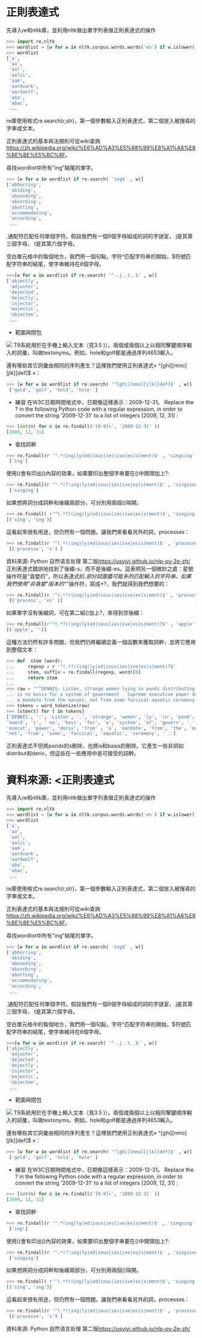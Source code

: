 正則表達式
==
先導入re和nltk庫，並利用nltk做出單字列表做正則表達式的操作
```python
>>> import re,nltk
>>> wordlist = [w for w in nltk.corpus.words.words('en') if w.islower()]
>>> wordlist
['a',
 'aa',
 'aal',
 'aalii',
 'aam',
 'aardvark',
 'aardwolf',
 'aba',
 'abac',
 ...
```
re庫使用格式re.search(r,str)，第一個參數輸入正則表達式，第二個放入被搜尋的字串或文本。

正則表達式的基本與法規則可從wiki查詢<https://zh.wikipedia.org/wiki/%E6%AD%A3%E5%88%99%E8%A1%A8%E8%BE%BE%E5%BC%8F>。

尋找wordlist中所有"ing"結尾的單字。
```python
>>> [w for w in wordlist if re.search( 'ing$' , w)]
['abhorring',
 'abiding',
 'abounding',
 'absorbing',
 'abutting',
 'accommodating',
 'according',
 ...
```

.通配符匹配任何單個字符。假設我們有一個8個字母組成的詞的字謎室， j是其第三個字母， t是其第六個字母。

空白單元格中的每個地方，我們用一個句點，字符^匹配字符串的開始，$符號匹配字符串的結尾，使字串維持在8個字母。
```python
>>>[w for w in wordlist if re.search( '^..j..t..$' , w)]
['abjectly',
 'adjuster',
 'dejected',
 'dejectly',
 'injector',
 'majestic',
 'objectee',
 ...
```
- 範圍與閉包

![](https://github.com/catxxx591/30/blob/master/img/cellphone_char.jpg?raw=true)
T9系統用於在手機上輸入文本（見3.5 )）。兩個或兩個以上以相同擊鍵順序輸入的詞彙，叫做textonyms。例如，hole和golf都是通過序列4653輸入。

還有哪些其它詞彙由相同的序列產生？這裡我們使用正則表達式« ^[ghi][mno][jlk][def]$ »：
```python
>>> [w for w in wordlist if re.search( '^[ghi][mno][jlk][def]$' , w)]
 ['gold', 'golf', 'hold', 'hole' ]
```
- 練習
在W3C日期時間格式中，日期像這樣表示：2009-12-31。
Replace the ? in the following Python code with a regular expression, in order to convert the string '2009-12-31' to a list of integers [2009, 12, 31] :
```python
>>> [int(n) for n in re.findall('[0-9]+', '2009-12-31' )]
[2009, 12, 31]
```
- 查找詞幹

```python
>>> re.findall(r '^.*(ing|ly|ed|ious|ies|ive|es|s|ment)$' , 'singsing' )
 ['ing']
```
使用()會有印出()內容的效果，如果要印出整個字串要在()中開頭加上?:
```python
>>> re.findall(r '^.*(?:ing|ly|ed|ious|ies|ive|es|s|ment)$' , 'singsing' )
 ['singing']
 ```
 
 如果想將詞分成詞幹和後綴兩部分，可分別用兩個()隔開。
```python
>>> re.findall( r'^(.*?)(ing|ly|ed|ious|ies|ive|es|s|ment)$', 'singing' )
[('sing', 'ing')]
```

這看起來很有用途，但仍然有一個問題。讓我們來看看另外的詞，processes：
```python
>>> re.findall(r '^(.*)(ing|ly|ed|ious|ies|ive|es|s|ment)$' , 'processes' )
 [('processe', 's') ]
```

資料來源: Python 自然语言处理 第二版<https://usyiyi.github.io/nlp-py-2e-zh/>
正則表達式錯誤地找到了後綴-s，而不是後綴-es。這表明另一個微妙之處：星號操作符是“貪婪的”，所以表達式的.*部分試圖盡可能多的匹配輸入的字符串。如果我們使用“非貪婪”版本的“*”操作符，寫成*?，我們就得到我們想要的：
```python
>>> re.findall(r '^(.*?)(ing|ly|ed|ious|ies|ive|es|s|ment)$' , 'processes' )
 [('process', 'es' )]
```
如果單字沒有後綴詞，可在第二組()加上?，來得到空後綴：
```python
>>> re.findall(r'^(.*?)(ing|ly|ed|ious|ies|ive|es|s|ment)?$' , 'apple' )
[('apple', '')]
```
這種方法仍然有許多問題，但我們仍將繼續定義一個函數來獲取詞幹，並將它應用到整個文本：
```python
>>> def  stem (word):
...     regexp = r '^(.*?)(ing|ly|ed|ious|ies|ive|es|s|ment)?$' 
...     stem, suffix = re.findall(regexp, word)[0]
...     return stem
... 
>>> raw = """DENNIS: Listen, strange women lying in ponds distributing swords 
... is no basis for a system of government . Supreme executive power derives from 
... a mandate from the masses, not from some farcical aquatic ceremony.""" 
>>> tokens = word_tokenize(raw)
>>> [stem(t) for t in tokens]
['DENNIS', ':', 'Listen', ',', 'strange', 'women', 'ly', 'in', 'pond', 'distribut', 
'sword', 'i', ' no', 'basi', 'for', 'a', 'system', 'of', 'govern', '.', 'Supreme', 
'execut', 'power', 'deriv', 'from' , 'a', 'mandate', 'from', 'the', 'mass', ',', 
'not', 'from', 'some', 'farcical', 'aquatic', 'ceremony', ' .']
```
正則表達式不但將ponds的s刪除，也將is和basis的刪除。它產生一些非詞如distribut和deriv，但這些在一些應用中是可接受的詞幹。

資料來源: <正則表達式
==
先導入re和nltk庫，並利用nltk做出單字列表做正則表達式的操作
```python
>>> import re,nltk
>>> wordlist = [w for w in nltk.corpus.words.words('en') if w.islower()]
>>> wordlist
['a',
 'aa',
 'aal',
 'aalii',
 'aam',
 'aardvark',
 'aardwolf',
 'aba',
 'abac',
 ...
```
re庫使用格式re.search(r,str)，第一個參數輸入正則表達式，第二個放入被搜尋的字串或文本。

正則表達式的基本與法規則可從wiki查詢<https://zh.wikipedia.org/wiki/%E6%AD%A3%E5%88%99%E8%A1%A8%E8%BE%BE%E5%BC%8F>。

尋找wordlist中所有"ing"結尾的單字。
```python
>>> [w for w in wordlist if re.search( 'ing$' , w)]
['abhorring',
 'abiding',
 'abounding',
 'absorbing',
 'abutting',
 'accommodating',
 'according',
 ...
```

.通配符匹配任何單個字符。假設我們有一個8個字母組成的詞的字謎室， j是其第三個字母， t是其第六個字母。

空白單元格中的每個地方，我們用一個句點，字符^匹配字符串的開始，$符號匹配字符串的結尾，使字串維持在8個字母。
```python
>>>[w for w in wordlist if re.search( '^..j..t..$' , w)]
['abjectly',
 'adjuster',
 'dejected',
 'dejectly',
 'injector',
 'majestic',
 'objectee',
 ...
```
- 範圍與閉包

![](https://github.com/catxxx591/30/blob/master/img/cellphone_char.jpg?raw=true)
T9系統用於在手機上輸入文本（見3.5 )）。兩個或兩個以上以相同擊鍵順序輸入的詞彙，叫做textonyms。例如，hole和golf都是通過序列4653輸入。

還有哪些其它詞彙由相同的序列產生？這裡我們使用正則表達式« ^[ghi][mno][jlk][def]$ »：
```python
>>> [w for w in wordlist if re.search( '^[ghi][mno][jlk][def]$' , w)]
 ['gold', 'golf', 'hold', 'hole' ]
```
- 練習
在W3C日期時間格式中，日期像這樣表示：2009-12-31。
Replace the ? in the following Python code with a regular expression, in order to convert the string '2009-12-31' to a list of integers [2009, 12, 31] :
```python
>>> [int(n) for n in re.findall('[0-9]+', '2009-12-31' )]
[2009, 12, 31]
```
- 查找詞幹

```python
>>> re.findall(r '^.*(ing|ly|ed|ious|ies|ive|es|s|ment)$' , 'singsing' )
 ['ing']
```
使用()會有印出()內容的效果，如果要印出整個字串要在()中開頭加上?:
```python
>>> re.findall(r '^.*(?:ing|ly|ed|ious|ies|ive|es|s|ment)$' , 'singsing' )
 ['singing']
 ```
 
 如果想將詞分成詞幹和後綴兩部分，可分別用兩個()隔開。
```python
>>> re.findall( r'^(.*?)(ing|ly|ed|ious|ies|ive|es|s|ment)$', 'singing' )
[('sing', 'ing')]
```

這看起來很有用途，但仍然有一個問題。讓我們來看看另外的詞，processes：
```python
>>> re.findall(r '^(.*)(ing|ly|ed|ious|ies|ive|es|s|ment)$' , 'processes' )
 [('processe', 's') ]
```

資料來源: Python 自然语言处理 第二版<https://usyiyi.github.io/nlp-py-2e-zh/>
